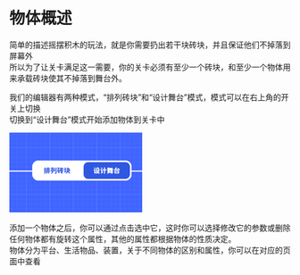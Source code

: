 # 物体概述

简单的描述摇摆积木的玩法，就是你需要扔出若干块砖块，并且保证他们不掉落到屏幕外  
所以为了让关卡满足这一需要，你的关卡必须有至少一个砖块，和至少一个物体用来承载砖块使其不掉落到舞台外。

我们的编辑器有两种模式，“排列砖块”和“设计舞台”模式，模式可以在右上角的开关上切换  
切换到“设计舞台”模式开始添加物体到关卡中

![模式切换](../_screenshots/mode_switch.png ":size=375")

添加一个物体之后，你可以通过点击选中它，这时你可以选择修改它的参数或删除  
任何物体都有旋转这个属性，其他的属性都根据物体的性质决定。  
物体分为平台、生活物品、装置，关于不同物体的区别和属性，你可以在对应的页面中查看
